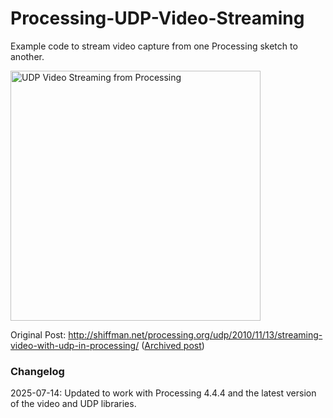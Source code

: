 # Processing-UDP-Video-Streaming
Example code to stream video capture from one Processing sketch to another.

<a href="https://www.flickr.com/photos/shiffman/5172329510/in/photostream/" title="UDP Video Streaming from Processing"><img src="https://farm5.staticflickr.com/4060/5172329510_db3004025f_z.jpg" width="400" alt="UDP Video Streaming from Processing"></a>

Original Post: http://shiffman.net/processing.org/udp/2010/11/13/streaming-video-with-udp-in-processing/ ([Archived post](https://shiffman-archive.netlify.app/processing.org/udp/2010/11/13/streaming-video-with-udp-in-processing/))


### Changelog 

2025-07-14: Updated to work with Processing 4.4.4 and the latest version of the video and UDP libraries.
